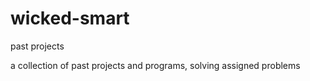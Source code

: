 # wicked-smart
past projects

a collection of past projects and programs, solving assigned problems

